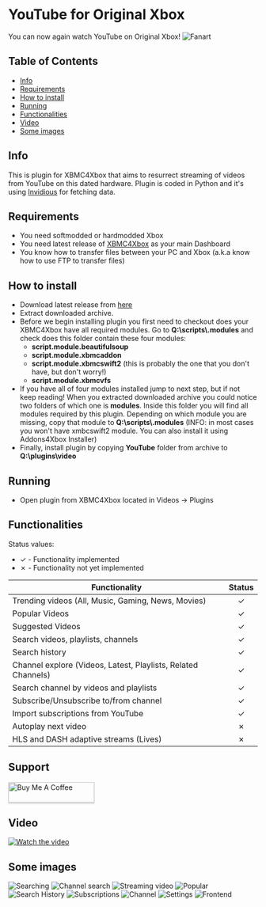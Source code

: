 # YouTube for Original Xbox
You can now again watch YouTube on Original Xbox!
![Fanart](https://github.com/antonic901/xbox-youtube/blob/master/images/fanart.png?raw=true)

## Table of Contents
- [Info](#info)
- [Requirements](#requirements)
- [How to install](#how-to-install)
- [Running](#running)
- [Functionalities](#functionalities)
- [Video](#video)
- [Some images](#some-images)

## Info
This is plugin for XBMC4Xbox that aims to resurrect streaming of videos from YouTube on this dated hardware. Plugin is coded in Python and it's using [Invidious](https://invidious.io) for fetching data.

## Requirements
 - You need softmodded or hardmodded Xbox
 - You need latest release of [XBMC4Xbox](https://www.xbmc4xbox.org.uk/) as your main Dashboard
 - You know how to transfer files between your PC and Xbox (a.k.a know how to use FTP to transfer files)

## How to install
 - Download latest release from [here](https://github.com/antonic901/xbox-youtube/releases)
 - Extract downloaded archive.
 - Before we begin installing plugin you first need to checkout does your XBMC4Xbox have all required modules. Go to **Q:\scripts\\.modules** and check does this folder contain these four modules:
    + **script.module.beautifulsoup**
    + **script.module.xbmcaddon**
    + **script.module.xbmcswift2** (this is probably the one that you don't have, but don't worry!)
    + **script.module.xbmcvfs**
 - If you have all of four modules installed jump to next step, but if not keep reading! When you extracted downloaded archive you could notice two folders of which one is **modules**. Inside this folder you will find all modules required by this plugin. Depending on which module you are missing, copy that module to **Q:\scripts\\.modules** (INFO: in most cases you won't have xmbcswift2 module. You can also install it using Addons4Xbox Installer)
 - Finally, install plugin by copying **YouTube** folder from archive to **Q:\plugins\video**

## Running
- Open plugin from XBMC4Xbox located in Videos -> Plugins

## Functionalities
Status values:
- ✓ - Functionality implemented
- ✗ - Functionality not yet implemented

| Functionality                                     | Status |
|---------------------------------------------------|:------:|
| Trending videos (All, Music, Gaming, News, Movies)|   ✓    |
| Popular Videos                                    |   ✓    |
| Suggested Videos                                  |   ✓    |
| Search videos, playlists, channels                |   ✓    |
| Search history                                    |   ✓    |
| Channel explore (Videos, Latest, Playlists, Related Channels)|   ✓    |
| Search channel by videos and playlists            |   ✓    |
| Subscribe/Unsubscribe to/from channel             |   ✓    |
| Import subscriptions from YouTube                 |   ✓    |
| Autoplay next video                               |   ✗    |
| HLS and DASH adaptive streams (Lives)             |   ✗    |

## Support
<a href="https://www.buymeacoffee.com/antonic901" target="_blank"><img src="https://www.buymeacoffee.com/assets/img/custom_images/orange_img.png" alt="Buy Me A Coffee" style="height: 41px !important;width: 174px !important;box-shadow: 0px 3px 2px 0px rgba(190, 190, 190, 0.5) !important;-webkit-box-shadow: 0px 3px 2px 0px rgba(190, 190, 190, 0.5) !important;" ></a>

## Video
[![Watch the video](https://i.postimg.cc/7Y2g3QyT/Screenshot-from-2022-06-23-13-35-13.png)](https://youtu.be/At9XPKZNprM)
## Some images
![Searching](https://github.com/antonic901/xbox-youtube/blob/master/images/screenshot003.bmp?raw=true)
![Channel search](https://github.com/antonic901/xbox-youtube/blob/master/images/screenshot009.bmp?raw=true)
![Streaming video](https://github.com/antonic901/xbox-youtube/blob/master/images/screenshot006.bmp?raw=true)
![Popular](https://github.com/antonic901/xbox-youtube/blob/master/images/screenshot002.bmp?raw=true)
![Search History](https://github.com/antonic901/xbox-youtube/blob/master/images/screenshot004.bmp?raw=true)
![Subscriptions](https://github.com/antonic901/xbox-youtube/blob/master/images/screenshot001.bmp?raw=true)
![Channel](https://github.com/antonic901/xbox-youtube/blob/master/images/screenshot005.bmp?raw=true)
![Settings](https://github.com/antonic901/xbox-youtube/blob/master/images/screenshot000.bmp?raw=true)
![Frontend](https://github.com/antonic901/xbox-youtube/blob/master/images/screenshot000.png?raw=true)
